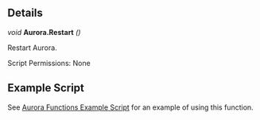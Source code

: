 ## Details

_void_ **Aurora.Restart** _()_

Restart Aurora.

Script Permissions: None

## Example Script

See [Aurora Functions Example Script](./example-scripts/ExampleAuroraFunctions/Main.lua) for an example of using this function.
